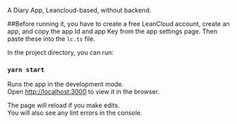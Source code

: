 A Diary App, Leancloud-based, without backend.

##Before running it, you have to create a free LeanCloud account, create an app, and copy the app Id and app Key from the app settings page. Then paste these into the `lc.ts` file.

In the project directory, you can run:

### `yarn start`

Runs the app in the development mode.<br />
Open [http://localhost:3000](http://localhost:3000) to view it in the browser.

The page will reload if you make edits.<br />
You will also see any lint errors in the console.


